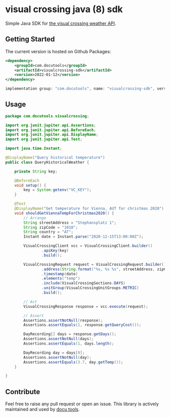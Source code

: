 # visual crossing java (8) sdk

Simple Java SDK for [the visual crossing weather API](https://www.visualcrossing.com/).

## Getting Started

The current version is hosted on Github Packages:

```xml
<dependency>
    <groupId>com.docutools</groupId>
    <artifactId>visualcrossing-sdk</artifactId>
    <version>2022-01-12</version>
</dependency>
```

```gradle
implementation group: "com.docutools", name: "visualcrossing-sdk", version: "2022-01-12"
```

## Usage

```java
package com.docutools.visualcrossing;

import org.junit.jupiter.api.Assertions;
import org.junit.jupiter.api.BeforeEach;
import org.junit.jupiter.api.DisplayName;
import org.junit.jupiter.api.Test;

import java.time.Instant;

@DisplayName("Query historical temperature")
public class QueryHistoricalWeather {

    private String key;

    @BeforeEach
    void setup() {
        key = System.getenv("VC_KEY");
    }

    @Test
    @DisplayName("Get temperature for Vienna, AUT for christmas 2020")
    void shouldGetViennaTempForChristmas2020() {
        // Arrange
        String streetAddress = "Stephansplatz 1";
        String zipCode = "1010";
        String country = "AT";
        Instant date = Instant.parse("2020-12-15T13:00:00Z");

        VisualCrossingClient vcc = VisualCrossingClient.builder()
                .apiKey(key)
                .build();

        VisualCrossingRequest request = VisualCrossingRequest.builder()
                .address(String.format("%s, %s %s", streetAddress, zipCode, country))
                .timestamp(date)
                .elements("temp")
                .include(VisualCrossingSections.DAYS)
                .unitGroup(VisualCrossingUnitGroups.METRIC)
                .build();

        // Act
        VisualCrossingResponse response = vcc.execute(request);

        // Assert
        Assertions.assertNotNull(response);
        Assertions.assertEquals(1, response.getQueryCost());

        DayRecording[] days = response.getDays();
        Assertions.assertNotNull(days);
        Assertions.assertEquals(1, days.length);

        DayRecording day = days[0];
        Assertions.assertNotNull(day);
        Assertions.assertEquals(3.7, day.getTemp());
    }

}

```

## Contribute

Feel free to raise any pull request or open an issue. This library is actively maintained and used
by [docu tools](https://docu-tools.com).
